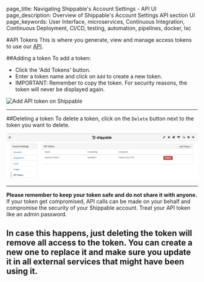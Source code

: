 page_title: Navigating Shippable's Account Settings - API UI
page_description: Overview of Shippable's Account Settings API section UI
page_keywords: User Interface, microservices, Continuous Integration, Continuous 
Deployment, CI/CD, testing, automation, pipelines, docker, lxc

#API Tokens
This is where you generate, view and manage access tokens to use our [API](/api/api/).

##Adding a token
To add a token:

- Click the 'Add Tokens' button.
- Enter a token name and click on `Add` to create a new token.
- IMPORTANT: Remember to copy the token. For security reasons, the token will never 
be displayed again.

<img src="../../images/accountSettings/tokenAdd.png" alt="Add API token on Shippable" 
style="width:700px;"/>

---

##Deleting a token
To delete a token, click on the `Delete` button next to the token you want to delete.

<img src="../images/accountSettings/tokenDelete.png" alt="API token on Shippable" 
style="width:700px;"/>

---

**Please remember to keep your token safe and do not share it with anyone.** If 
your token get compromised, API calls can be made on your behalf and compromise 
the security of your Shippable account. Treat your API token like an admin password.


In case this happens, just deleting the token will remove all access to the token. 
You can create a new one to replace it and make sure you update it in all external 
services that might have been using it.
---
